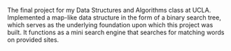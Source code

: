 The final project for my Data Structures and Algorithms class at UCLA. Implemented a map-like data structure in the form of a binary search tree, which serves as the underlying foundation upon which this project was built.  It functions as a mini search engine that searches for matching words on provided sites.

